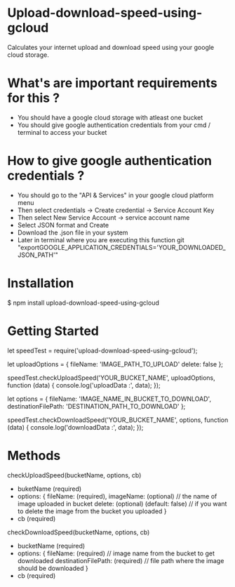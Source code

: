 # Upload-download-speed-using-gcloud

Calculates your internet upload and download speed using your google cloud storage.

# What's are important requirements for this ?
- You should have a google cloud storage with atleast one bucket
- You should give google authentication credentials from your cmd / terminal to access your bucket

# How to give google authentication credentials ?
- You should go to the "API & Services" in your google cloud platform menu
- Then select credentials -> Create credential -> Service Account Key
- Then select New Service Account -> service account name
- Select JSON format and Create
- Download the .json file in your system
- Later in terminal where you are executing this function git "exportGOOGLE_APPLICATION_CREDENTIALS='YOUR_DOWNLOADED_JSON_PATH'"

# Installation

$ npm install upload-download-speed-using-gcloud

# Getting Started

let speedTest = require('upload-download-speed-using-gcloud');

let uploadOptions = {
    fileName: 'IMAGE_PATH_TO_UPLOAD'
    delete: false 
};

speedTest.checkUploadSpeed('YOUR_BUCKET_NAME', uploadOptions, function (data) {
    console.log('uploadData :', data);
});

let options = {
    fileName: 'IMAGE_NAME_IN_BUCKET_TO_DOWNLOAD',
    destinationFilePath: 'DESTINATION_PATH_TO_DOWNLOAD'
};

speedTest.checkDownloadSpeed('YOUR_BUCKET_NAME', options, function (data) {
    console.log('downloadData :', data);
});

# Methods 

checkUploadSpeed(bucketName, options, cb)
- buketName (required)
- options: {
    fileName: (required),
    imageName: (optional) // the name of image uploaded in bucket
    delete: (optional) (default: false) // if you want to delete the image from the bucket you uploaded
    }
- cb (required)

checkDownloadSpeed(bucketName, options, cb)
- bucketName (required)
- options: {
    fileName: (required) // image name from the bucket to get downloaded 
    destinationFilePath: (required) // file path where the image should be downloaded
    }
- cb (required)    
